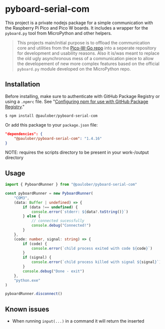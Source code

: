 # pyboard-serial-com

This project is a private nodejs package for a simple communication with the Raspberry Pi Pico and Pico W boards. It includes a wrapper for the `pyboard.py` tool from MicroPython and other helpers.

> This projects main/initial purpose is to offload the communication core and utilities from the [Pico-W-Go repo](https://github.com/paulober/Pico-W-Go) into a seperate repository for development and usability reasons. Also it is/was meant to replace the old ugly asynchronous mess of a communication piece to allow the developement of new more complex features based on the official `pyboard.py` module developed on the MicroPython repo.

## Installation

Before installing, make sure to authenticate with GitHub Package Registry or using a `.npmrc` file. See "[Configuring npm for use with GitHub Package Registry](https://help.github.com/en/articles/configuring-npm-for-use-with-github-package-registry#authenticating-to-github-package-registry)."

`$ npm install @paulober/pyboard-serial-com`

Or add this package to your `package.json` file:

```json
"dependencies": {
    "@paulober/pyboard-serial-com": "1.4.16"
}
```

NOTE: requires the scripts directory to be present in your work-/output directory

## Usage

```typescript
import { PyboardRunner } from "@paulober/pyboard-serial-com"

const pyboardRunner = new PyboardRunner(
    "COM3",
    (data: Buffer | undefined) => {
        if (data !== undefined) {
            console.error(`stderr: ${data?.toString()}`)
        } else {
            // connected sucessfully
            console.debug("Connected!")
        }
    },
    (code: number, signal: string) => {
        if (code) {
            console.error(`child process exited with code ${code}`)
        }
        if (signal) {
            console.error(`child process killed with signal ${signal}`)
        }
        console.debug("Done - exit")
    },
    "python.exe"
)

pyboardRunner.disconnect()
```

## Known issues
- When running `input(...)` in a command it will return the inserted
